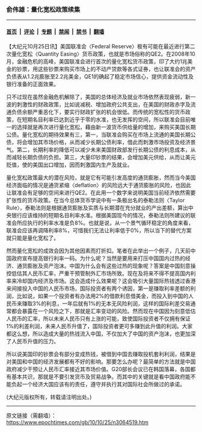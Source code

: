### 俞伟雄：量化宽松政策续集

---

#### [首页](../../../..?n3064519) &nbsp;|&nbsp; [评论](../../../../../epoch-comment?n3064519) &nbsp;|&nbsp; [专题](../../../../../epoch-special?n3064519) &nbsp;|&nbsp; [禁闻](../../../../../epoch-news?n3064519) &nbsp;|&nbsp; [禁书](../../../../../books?n3064519) &nbsp;|&nbsp; [翻墙](https://github.com/gfw-breaker/nogfw/blob/master/README.md?n3064519)


<div class="post_content" id="artbody" itemprop="articleBody">
 <!-- article content begin -->
 <p>
  【大纪元10月25日讯】美国联准会〈Federal Reserve〉极有可能在最近进行第二次量化宽松〈Quantity Easing〉货币政策，也就是市场俗称的QE2。在2008年10月，金融危机的高峰，美国联准会进行首次的量化宽松货币政策，印了大约1兆美金的钞票，用这些钞票来购买市场上的不动产贷款等各式证券，也让联准会的资产负债表从1.2兆膨胀至2.2兆美金，QE1的确起了稳定市场信心，提供资金流动性及银行准备的正面效果。
 </p>
 <p>
  只不过现在虽然金融危机解除了，美国的总体经济及就业市场依然表现疲弱，新一波的刺激性的财政政策，比如说减税、增加政府公共支出，在美国的财政赤字及流通负债余额严重恶化下，要实行财政扩张的机会很低。而传统的宽松性的货币政策，在短期名目利率已达到近乎于零的水准，也无发挥的空间，所以联准会目前唯一的选择就是再次进行量化宽松，藉由新一波货币供给量的增加，来购买美国长期公债。量化宽松的期待效果有三，第一，当联准会购买在市场上流通的美国长期公债，将会增加其市场价格，从而减少长期公债利率，借此而刺激市场投资及经济景气。第二，长期利率的降低可以减少未来美国财政部发行长期公债的利息成本，从而减轻长期负债的负担。第三，大量印钞票的结果，会增加美元供给，从而让美元贬值，使的美国出口增加，因而刺激国内生产及就业。
 </p>
 <p>
  量化宽松政策最大的潜在风险，就是它有可能引发高度的通货膨胀，然而当今美国经济面临的情况是通货紧缩〈deflation〉的风险远大于通货膨胀的风险，也因此让联准会有足够的空间来进行QE2。在此用一个数字来说明美国当前经济依然需要扩张性的货币政策。在当今总体货币学说中有一条极出名的泰勒法则〈Taylor Rule〉，泰勒法则是根据通货膨胀及实质与长期潜在充分就业的产出差额，算出中央银行应该维持的短期名目利率水准。根据美国现今的情况，泰勒法则所建议的联准会所应执行的利率水准是负8%。也就是说，从一个景气循环稳定的角度来看，联准会应该再调降利率8%，可惜我们无法让利率低于0%，所以当下的替代方案就只能是量化宽松了。
 </p>
 <p>
  然而量化宽松的成效会因为其他因素而打折扣。笔者在此举出一个例子，几天前中国政府宣布提高银行利率一码。为什么呢？当然是要用来打压中国国内过热的经济、通货膨胀及资产泡沫。中国为什么会有这些过热的现象呢？答案是中国刻意操控低估其人民币汇率，严重干预管制外汇市场所致。现在及将来不得不提高国内利率来冷却国内经济及市场。这会造成什么效果呢？这会吸引大量国际热钱透过香港来间接投入中国的人民币市场，国际投资者有两个诱因，第一是赚取利率差额的利润，比如说，如果一个投资者有办法用2%的借款利息借美金，而投入到中国的人民币来赚取3%的利息，一年后就有1%的无本无风险利润，这样的国际利差交易通常都会暴露在一个风险之下，那就是汇率变动的风险。然而现在中国因为刻意低估人民币的汇率，所以未来人民币只有上涨的可能，致使国际投资者不仅拥有保证1%的利差利润，未来人民币升值了，国际投资者更可多赚到此升值的利润。大家都这么想，所以造成大量的热钱流入中国，不仅加大了中国的资产泡沫，也更加深了人民币升值的压力。
 </p>
 <p>
  所以说美国印的钞票会有部分变成热钱，被借到中国去赚取投机套利利润，结果是对美国和中国的经济发展都有不好的影响。那要怎么办呢？最简单的方法就是中国政府减少干预让人民币汇率接近其市场价值。G20部长会议已在韩国落幕，各国都有基本共识，那就是不要引发货币及贸易战争。而其中的关键就是看中国政府能不能负起一个经济大国应该有的责任，遵守并执行其对国际社会所做过的承诺。
 </p>
 <p>
  (大纪元版权所有，转载请注明出处。)
 </p>
 <!-- article content end -->
 <div id="below_article_ad">
 </div>
</div>


---

原文链接（需翻墙）：https://www.epochtimes.com/gb/10/10/25/n3064519.htm